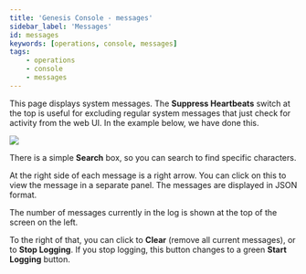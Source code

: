 ```yaml
---
title: 'Genesis Console - messages'
sidebar_label: 'Messages'
id: messages
keywords: [operations, console, messages]
tags:
    - operations
    - console
    - messages
---
```



This page displays system messages.
The **Suppress Heartbeats** switch at the top is useful for excluding regular system messages that just check for activity from the web UI. In the example below, we have done this.


![](/img/con-messages.png)


There is a simple **Search** box, so you can search to find specific characters.

At the right side of each message is a right arrow. You can click on this to view the message in a separate panel. The messages are displayed in JSON format.

The number of messages currently in the log is shown at the top of the screen on the left.

To the right of that, you can click to **Clear** (remove all current messages), or to **Stop Logging**. If you stop logging, this button changes to a green **Start Logging** button.
